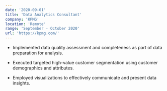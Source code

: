 ```yaml
---
date: '2020-09-01'
title: 'Data Analytics Consultant'
company: 'KPMG'
location: 'Remote'
range: 'September - October 2020'
url: 'https://kpmg.com/'
---
```


- Implemented data quality assessment and completeness as part of data preparation for analysis.

- Executed targeted high-value customer segmentation using customer demographics and attributes.

- Employed visualizations to effectively communicate and present data insights.

